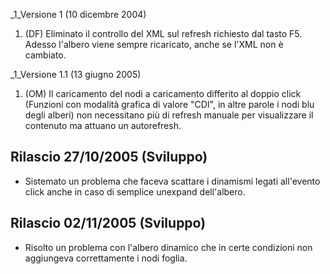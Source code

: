 _1_Versione 1 (10 dicembre 2004)

1. (DF) Eliminato il controllo del XML sul refresh richiesto dal tasto F5. Adesso l'albero
viene sempre ricaricato, anche se l'XML non è cambiato.

_1_Versione 1.1 (13 giugno 2005)

1. (OM) Il caricamento deI nodi a caricamento differito al doppio click (Funzioni con modalità grafica di valore "CDI", in altre parole i nodi blu degli alberi) non necessitano più di refresh manuale per visualizzare il contenuto ma attuano un autorefresh.
## Rilascio 27/10/2005 (Sviluppo)

- Sistemato un problema che faceva scattare i dinamismi legati all'evento click anche in caso di semplice unexpand dell'albero.

## Rilascio 02/11/2005 (Sviluppo)

- Risolto un problema con l'albero dinamico che in certe condizioni non aggiungeva correttamente i nodi foglia.

